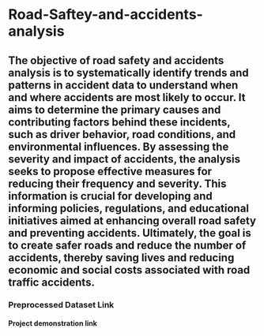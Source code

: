 # Road-Saftey-and-accidents-analysis
## The objective of road safety and accidents analysis is to systematically identify trends and patterns in accident data to understand when and where accidents are most likely to occur. It aims to determine the primary causes and contributing factors behind these incidents, such as driver behavior, road conditions, and environmental influences. By assessing the severity and impact of accidents, the analysis seeks to propose effective measures for reducing their frequency and severity. This information is crucial for developing and informing policies, regulations, and educational initiatives aimed at enhancing overall road safety and preventing accidents. Ultimately, the goal is to create safer roads and reduce the number of accidents, thereby saving lives and reducing economic and social costs associated with road traffic accidents.
### Preprocessed Dataset Link
#### Project demonstration link





